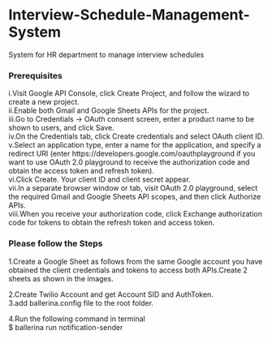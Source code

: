 # Interview-Schedule-Management-System
System for HR department to manage interview schedules
<h3>Prerequisites</h3>
i.Visit Google API Console, click Create Project, and follow the wizard to create a new project.<br>
ii.Enable both Gmail and Google Sheets APIs for the project.<br>
iii.Go to Credentials -> OAuth consent screen, enter a product name to be shown to users, and click Save.<br>
iv.On the Credentials tab, click Create credentials and select OAuth client ID.<br>
v.Select an application type, enter a name for the application, and specify a redirect URI (enter https://developers.google.com/oauthplayground if you want to use OAuth 2.0 playground to receive the authorization code and obtain the access token and refresh token).<br>
vi.Click Create. Your client ID and client secret appear.<br>
vii.In a separate browser window or tab, visit OAuth 2.0 playground, select the required Gmail and Google Sheets API scopes, and then click Authorize APIs.<br>
viii.When you receive your authorization code, click Exchange authorization code for tokens to obtain the refresh token and access token.<br>

<h3>Please follow the Steps</h3>
1.Create a Google Sheet as follows from the same Google account you have obtained the client credentials and tokens to access both APIs.Create 2 sheets as shown in the images.<br>

2.Create Twilio Account and get Account SID and AuthToken.<br>
3.add ballerina.config file to the root folder.<br>

4.Run the following command in terminal<br>
$ ballerina run notification-sender

